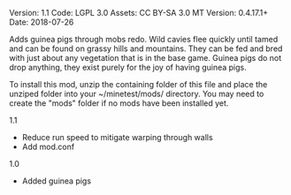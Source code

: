 Version: 1.1
Code: LGPL 3.0
Assets: CC BY-SA 3.0
MT Version: 0.4.17.1+
Date: 2018-07-26

Adds guinea pigs through mobs redo. Wild cavies flee quickly until tamed and can be found on grassy hills and mountains. They can be fed and bred with just about any vegetation that is in the base game. Guinea pigs do not drop anything, they exist purely for the joy of having guinea pigs.

To install this mod, unzip the containing folder of this file and place the unziped folder into your ~/minetest/mods/ directory. You may need to create the "mods" folder if no mods have been installed yet.

1.1
- Reduce run speed to mitigate warping through walls
- Add mod.conf

1.0
- Added guinea pigs
